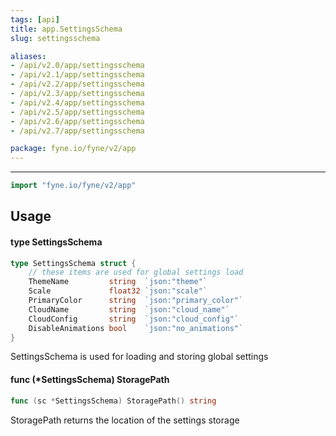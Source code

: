 ```yaml
---
tags: [api]
title: app.SettingsSchema
slug: settingsschema

aliases:
- /api/v2.0/app/settingsschema
- /api/v2.1/app/settingsschema
- /api/v2.2/app/settingsschema
- /api/v2.3/app/settingsschema
- /api/v2.4/app/settingsschema
- /api/v2.5/app/settingsschema
- /api/v2.6/app/settingsschema
- /api/v2.7/app/settingsschema

package: fyne.io/fyne/v2/app
---
```



---
```go
import "fyne.io/fyne/v2/app"
```

## Usage

#### type SettingsSchema

```go
type SettingsSchema struct {
	// these items are used for global settings load
	ThemeName         string  `json:"theme"`
	Scale             float32 `json:"scale"`
	PrimaryColor      string  `json:"primary_color"`
	CloudName         string  `json:"cloud_name"`
	CloudConfig       string  `json:"cloud_config"`
	DisableAnimations bool    `json:"no_animations"`
}
```

SettingsSchema is used for loading and storing global settings

#### func (*SettingsSchema) StoragePath

```go
func (sc *SettingsSchema) StoragePath() string
```
StoragePath returns the location of the settings storage

